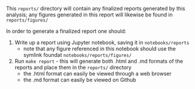 This `reports/` directory will contain any finalized reports generated by this analysis; any figures generated in this report will likewise be found in `reports/figures/`

In order to generate a finalized report one should:

1. Write up a report using Jupyter notebook, saving it in `notebooks/reports`
   - note that any figure referenced in this notebook should use the symlink foundat `notebooks/reports/figures/`
2. Run `make report` - this will generate both .html and .md formats of the reports and place them in the `reports/` directory
   - the .html format can easily be viewed through a web browser
   - the .md format can easily be viewed on Github
